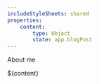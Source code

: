 ```yaml
---
includeStyleSheets: shared
properties:
    content:
        type: Object
        state: app.blogPost
---
```


About me

${content}